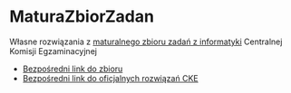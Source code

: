 # MaturaZbiorZadan
Własne rozwiązania z [maturalnego zbioru zadań z informatyki](https://www.cke.edu.pl/egzamin-maturalny/egzamin-w-nowej-formule/materialy-dodatkowe/materialy-dla-uczniow-i-nauczycieli/zbiory-zadan/) Centralnej Komisji Egzaminacyjnej

* [Bezpośredni link do zbioru](https://www.cke.edu.pl/images/_EGZAMIN_MATURALNY_OD_2015/Materialy/Zbiory_zadan/Matura_Zbi%C3%B3r_zada%C5%84_Informatyka.pdf)
* [Bezpośredni link do oficjalnych rozwiązań CKE](https://www.cke.edu.pl/images/_EGZAMIN_MATURALNY_OD_2015/Materialy/Zbiory_zadan/inf-pr-rozwiazania.zip)

